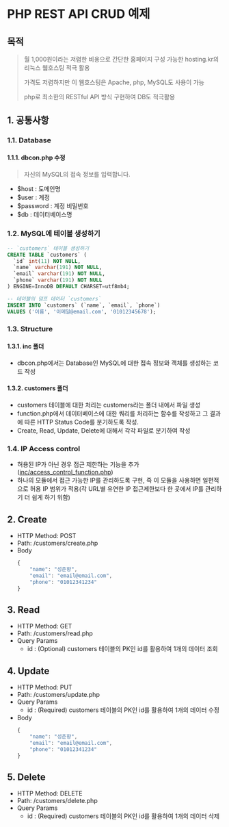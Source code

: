 # PHP REST API CRUD 예제

## 목적
> 월 1,000원이라는 저렴한 비용으로 간단한 홈페이지 구성 가능한 hosting.kr의 리눅스 웹호스팅 적극 활용
>
> 가격도 저렴하지만 이 웹호스팅은 Apache, php, MySQL도 사용이 가능
>
> php로 최소한의 RESTful API 방식 구현하여 DB도 적극활용


## 1. 공통사항
### 1.1. Database
#### 1.1.1. dbcon.php 수정
> 자신의 MySQL의 접속 정보를 입력합니다.
- $host : 도메인명
- $user : 계정
- $password : 계정 비밀번호
- $db : 데이터베이스명

### 1.2. MySQL에 테이블 생성하기
```SQL
-- `customers` 테이블 생성하기
CREATE TABLE `customers` (
  `id` int(11) NOT NULL,
  `name` varchar(191) NOT NULL,
  `email` varchar(191) NOT NULL,
  `phone` varchar(191) NOT NULL
) ENGINE=InnoDB DEFAULT CHARSET=utf8mb4;

-- 테이블의 덤프 데이터 `customers`
INSERT INTO `customers` (`name`, `email`, `phone`) 
VALUES ('이름', '이메일@email.com', '01012345678');
```

### 1.3. Structure
#### 1.3.1. inc 폴더
- dbcon.php에서는 Database인 MySQL에 대한 접속 정보와 객체를 생성하는 코드 작성

#### 1.3.2. customers 폴더
- customers 테이블에 대한 처리는 customers라는 폴더 내에서 파일 생성
- function.php에서 데이터베이스에 대한 쿼리를 처리하는 함수를 작성하고 그 결과에 따른 HTTP Status Code를 분기하도록 작성.
- Create, Read, Update, Delete에 대해서 각각 파일로 분기하여 작성

### 1.4. IP Access control
- 허용된 IP가 아닌 경우 접근 제한하는 기능을 추가([inc/access_control_function.php](https://github.com/lksee/php-restfulapi/blob/main/inc/access_control_functions.php))
- 하나의 모듈에서 접근 가능한 IP를 관리하도록 구현, 즉 이 모듈을 사용하면 일편적으로 허용 IP 범위가 적용(각 URL별 유연한 IP 접근제한보다 한 곳에서 IP를 관리하기 더 쉽게 하기 위함)

## 2. Create
- HTTP Method: POST
- Path: /customers/create.php
- Body
  ```javascript
  {
      "name": "성춘향",
      "email": "email@email.com",
      "phone": "01012341234"
  }
  ```


## 3. Read
- HTTP Method: GET
- Path: /customers/read.php
- Query Params
  - id : (Optional) customers 테이블의 PK인 id를 활용하여 1개의 데이터 조회


## 4. Update
- HTTP Method: PUT
- Path: /customers/update.php
- Query Params
  - id : (Required) customers 테이블의 PK인 id를 활용하여 1개의 데이터 수정
- Body
  ```javascript
  {
      "name": "성춘향",
      "email": "email@email.com",
      "phone": "01012341234"
  }
  ```

## 5. Delete
- HTTP Method: DELETE
- Path: /customers/delete.php
- Query Params
  - id : (Required) customers 테이블의 PK인 id를 활용하여 1개의 데이터 삭제